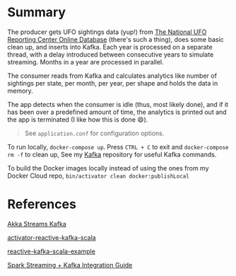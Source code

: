 # Summary
The producer gets UFO sightings data (yup!) from [The National UFO Reporting Center Online Database](http://www.nuforc.org/webreports.html) 
(there's such a thing), does some basic clean up, and inserts into Kafka. Each year is processed on a separate thread,
with a delay introduced between consecutive years to simulate streaming. Months in a year are processed in parallel.

The consumer reads from Kafka and calculates analytics like number of sightings per state, per month, per year, 
per shape and holds the data in memory.

The app detects when the consumer is idle (thus, most likely done), and if it has been over a predefined amount of time, 
the analytics is printed out and the app is terminated (I like how this is done :smile:).

> See `application.conf` for configuration options.

To run locally, `docker-compose up`.  Press `CTRL + C` to exit and `docker-compose rm -f` to clean up, 
See my [Kafka](https://github.com/asarkar/docker/tree/master/kafka) repository for useful Kafka commands.

To build the Docker images locally instead of using the ones from my Docker Cloud repo, 
`bin/activator clean docker:publishLocal`

# References
[Akka Streams Kafka](http://doc.akka.io/docs/akka-stream-kafka/current/home.html)

[activator-reactive-kafka-scala](https://github.com/softwaremill/activator-reactive-kafka-scala)

[reactive-kafka-scala-example](https://github.com/makersu/reactive-kafka-scala-example#master)

[Spark Streaming + Kafka Integration Guide](https://spark.apache.org/docs/latest/streaming-kafka-integration.html)
